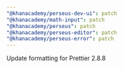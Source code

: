 ```yaml
---
"@khanacademy/perseus-dev-ui": patch
"@khanacademy/math-input": patch
"@khanacademy/perseus": patch
"@khanacademy/perseus-editor": patch
"@khanacademy/perseus-error": patch
---
```


Update formatting for Prettier 2.8.8
